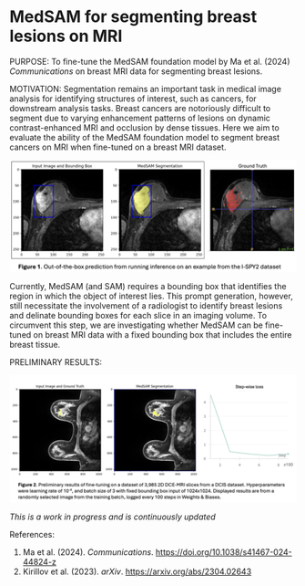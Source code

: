 # MedSAM for segmenting breast lesions on MRI

PURPOSE: To fine-tune the MedSAM foundation model by Ma et al. (2024) *Communications* on breast MRI data for segmenting breast lesions.

MOTIVATION: Segmentation remains an important task in medical image analysis for identifying structures of interest, such as cancers, for downstream analysis tasks. Breast cancers are notoriously difficult to segment due to varying enhancement patterns of lesions on dynamic contrast-enhanced MRI and occlusion by dense tissues. Here we aim to evaluate the ability of the MedSAM foundation model to segment breast cancers on MRI when fine-tuned on a breast MRI dataset. 

<img src="assets/Figure1.png" width="800">

Currently, MedSAM (and SAM) requires a bounding box that identifies the region in which the object of interest lies. This prompt generation, however, still necessitate the involvement of a radiologist to identify breast lesions and delinate bounding boxes for each slice in an imaging volume. To circumvent this step, we are investigating whether MedSAM can be fine-tuned on breast MRI data with a fixed bounding box that includes the entire breast tissue. 

PRELIMINARY RESULTS:

<img src="assets/Figure2.png" width="800">

*This is a work in progress and is continuously updated*

References:
1. Ma et al. (2024). *Communications*. https://doi.org/10.1038/s41467-024-44824-z
2. Kirillov et al. (2023). *arXiv*. https://arxiv.org/abs/2304.02643
